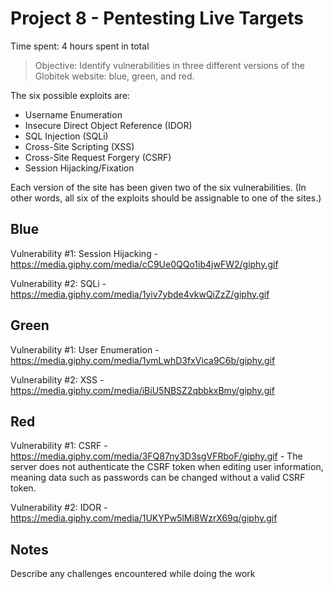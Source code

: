 # Project 8 - Pentesting Live Targets

Time spent: 4 hours spent in total

> Objective: Identify vulnerabilities in three different versions of the Globitek website: blue, green, and red.

The six possible exploits are:
* Username Enumeration
* Insecure Direct Object Reference (IDOR)
* SQL Injection (SQLi)
* Cross-Site Scripting (XSS)
* Cross-Site Request Forgery (CSRF)
* Session Hijacking/Fixation

Each version of the site has been given two of the six vulnerabilities. (In other words, all six of the exploits should be assignable to one of the sites.)

## Blue

Vulnerability #1: Session Hijacking - https://media.giphy.com/media/cC9Ue0QQo1ib4jwFW2/giphy.gif

Vulnerability #2: SQLi - https://media.giphy.com/media/1yiv7ybde4vkwQiZzZ/giphy.gif

## Green

Vulnerability #1: User Enumeration - https://media.giphy.com/media/1ymLwhD3fxVica9C6b/giphy.gif

Vulnerability #2: XSS - https://media.giphy.com/media/iBiU5NBSZ2qbbkxBmy/giphy.gif


## Red

Vulnerability #1: CSRF - https://media.giphy.com/media/3FQ87ny3D3sgVFRboF/giphy.gif - The server does not authenticate the CSRF token when editing user information, meaning data such as passwords can be changed without a valid CSRF token.

Vulnerability #2: IDOR - https://media.giphy.com/media/1UKYPw5lMi8WzrX69q/giphy.gif



## Notes

Describe any challenges encountered while doing the work

